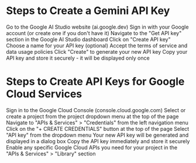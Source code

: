 # Steps to Create a Gemini API Key
Go to the Google AI Studio website (ai.google.dev)
Sign in with your Google account (or create one if you don't have it)
Navigate to the "Get API key" section in the Google AI Studio dashboard
Click on "Create API key"
Choose a name for your API key (optional)
Accept the terms of service and data usage policies
Click "Create" to generate your new API key
Copy your API key and store it securely - it will be displayed only once
# Steps to Create API Keys for Google Cloud Services
Sign in to the Google Cloud Console (console.cloud.google.com)
Select or create a project from the project dropdown menu at the top of the page
Navigate to "APIs & Services" > "Credentials" from the left navigation menu
Click on the "+ CREATE CREDENTIALS" button at the top of the page
Select "API key" from the dropdown menu
Your new API key will be generated and displayed in a dialog box
Copy the API key immediately and store it securely
Enable any specific Google Cloud APIs you need for your project in the "APIs & Services" > "Library" section
